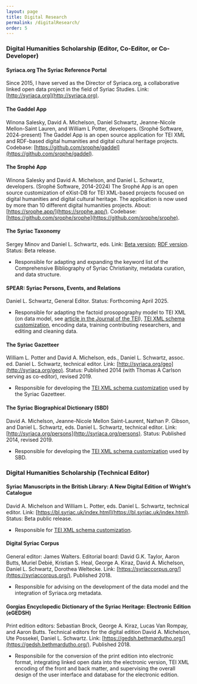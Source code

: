 ```yaml
---
layout: page
title: Digital Research
permalink: /digitalResearch/
order: 5
---
```


### Digital Humanities Scholarship (Editor, Co-Editor, or Co-Developer)

#### Syriaca.org The Syriac Reference Portal
Since 2015, I have served as the Director of Syriaca.org, a collaborative linked open data project in the field of Syriac Studies.
Link: [http://syriaca.org](http://syriaca.org).

#### The Gaddel App 
Winona Salesky, David A. Michelson, Daniel Schwartz, Jeanne-Nicole Mellon-Saint Lauren, and William L Potter, developers. 
(Srophé Software, 2024-present)
The Gaddel App is an open source application for TEI XML and RDF-based digital humanities and digital cultural heritage projects. 
Codebase: [https://github.com/srophe/gaddel](https://github.com/srophe/gaddel).


#### The Srophé App
Winona Salesky and David A. Michelson, and Daniel L. Schwartz, developers. (Srophé Software, 2014-2024) 
The Srophé App is an open source customization of eXist-DB for TEI XML-based projects focused on digital humanities and 
digital cultural heritage. The application is now used by more than 10 different digital humanities projects.
About: [https://srophe.app/](https://srophe.app/). Codebase: [https://github.com/srophe/srophe](https://github.com/srophe/srophe).


#### The Syriac Taxonomy
Sergey Minov and Daniel L. Schwartz, eds. Link: [Beta version](https://d2iy9xuv4su69v.cloudfront.net/taxonomy/index.html); 
[RDF version](https://raw.githubusercontent.com/srophe/syriaca-data/refs/heads/development/data/taxonomy/taxonomy.rdf).
Status: Beta release.

- Responsible for adapting and expanding the keyword list of 
the Comprehensive Bibliography of Syriac Christianity, metadata curation, and data structure.


#### SPEAR: Syriac Persons, Events, and Relations
Daniel L. Schwartz, General Editor. Status: Forthcoming April 2025.

- Responsible for adapting the factoid prosopography model to TEI XML 
(on data model, see [article in the Journal of the TEI](https://journals.openedition.org/jtei/3979)), 
[TEI XML schema customization](https://github.com/srophe/spear/tree/main/documentation/Schema), encoding data, training 
contributing researchers, and editing and cleaning data.

#### The Syriac Gazetteer
William L. Potter and David A. Michelson, eds., Daniel L. Schwartz, assoc. ed. 
Daniel L. Schwartz, technical editor. Link: [http://syriaca.org/geo](http://syriaca.org/geo). 
Status: Published 2014 (with Thomas A Carlson serving as co-editor), revised 2019.

- Responsible for developing the [TEI XML schema customization](https://github.com/srophe/syriaca/tree/main/documentation/schemas) used 
by the Syriac Gazetteer.


#### The Syriac Biographical Dictionary (SBD)  
David A. Michelson, Jeanne-Nicole Mellon Saint-Laurent, Nathan P. Gibson, and Daniel L. Schwartz, eds. Daniel L. Schwartz,
technical editor. Link: [http://syriaca.org/persons](http://syriaca.org/persons). Status: Published 2014, revised 2019.

- Responsible for developing the [TEI XML schema customization](https://github.com/srophe/syriaca/tree/main/documentation/schemas) used 
by SBD.

  
### Digital Humanities Scholarship (Technical Editor)


#### Syriac Manuscripts in the British Library: A New Digital Edition of Wright’s Catalogue
David A. Michelson and William L. Potter, eds. Daniel L. Schwartz, technical editor. 
Link: [https://bl.syriac.uk/index.html](https://bl.syriac.uk/index.html). Status: Beta public release.

- Responsible for [TEI XML schema customization](https://github.com/srophe/britishLibrary/tree/main/documentation/schema).


#### Digital Syriac Corpus
General editor: James Walters. Editorial board: David G.K. Taylor, Aaron Butts, Muriel Debié, 
Kristian S. Heal, George A. Kiraz, David A. Michelson, Daniel L. Schwartz, Dorothea Weltecke. 
Link: [https://syriaccorpus.org/](https://syriaccorpus.org/). Published 2018. 

- Responsible for advising on the development of the data model and the integration of Syriaca.org metadata.


#### Gorgias Encyclopedic Dictionary of the Syriac Heritage: Electronic Edition (eGEDSH)
Print edition editors: Sebastian Brock, George A. Kiraz, Lucas Van Rompay, and Aaron Butts. Technical editors for the digital 
edition David A. Michelson, Ute Possekel, Daniel L. Schwartz. 
Link: [https://gedsh.bethmardutho.org/](https://gedsh.bethmardutho.org/). Published 2018.

- Responsibile for the conversion of the print edition into electronic format, integrating linked open data into the electronic 
version, TEI XML encoding of the front and back matter, and supervising the overall design of the user interface 
and database for the electronic edition.

[jekyll-organization]: https://github.com/jekyll
